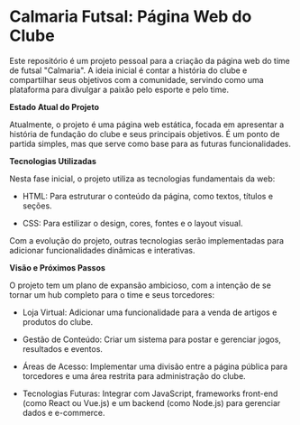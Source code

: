 # Calmaria Futsal: Página Web do Clube

Este repositório é um projeto pessoal para a criação da página web do time de futsal "Calmaria". A ideia inicial é contar a história do clube e compartilhar seus objetivos com a comunidade, servindo como uma plataforma para divulgar a paixão pelo esporte e pelo time.

**Estado Atual do Projeto**

Atualmente, o projeto é uma página web estática, focada em apresentar a história de fundação do clube e seus principais objetivos. É um ponto de partida simples, mas que serve como base para as futuras funcionalidades.

**Tecnologias Utilizadas**

Nesta fase inicial, o projeto utiliza as tecnologias fundamentais da web:

- HTML: Para estruturar o conteúdo da página, como textos, títulos e seções.

- CSS: Para estilizar o design, cores, fontes e o layout visual.

Com a evolução do projeto, outras tecnologias serão implementadas para adicionar funcionalidades dinâmicas e interativas.

**Visão e Próximos Passos**

O projeto tem um plano de expansão ambicioso, com a intenção de se tornar um hub completo para o time e seus torcedores:

- Loja Virtual: Adicionar uma funcionalidade para a venda de artigos e produtos do clube.

- Gestão de Conteúdo: Criar um sistema para postar e gerenciar jogos, resultados e eventos.

- Áreas de Acesso: Implementar uma divisão entre a página pública para torcedores e uma área restrita para administração do clube.

- Tecnologias Futuras: Integrar com JavaScript, frameworks front-end (como React ou Vue.js) e um backend (como Node.js) para gerenciar dados e e-commerce.
